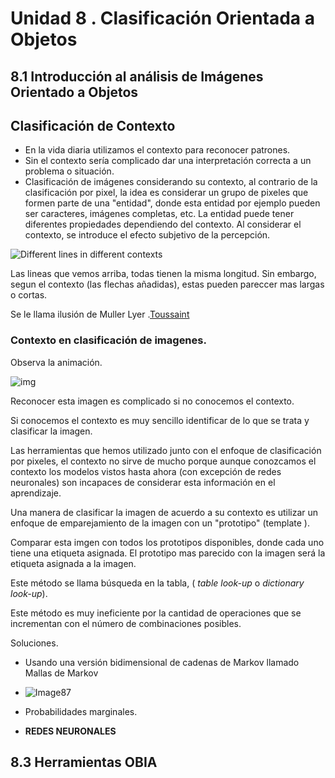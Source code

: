 # Unidad 8 . Clasificación Orientada a Objetos

## 

## 8.1 Introducción al análisis de Imágenes Orientado a Objetos

## Clasificación de Contexto



* En la vida diaria utilizamos el contexto para reconocer patrones.
* Sin el contexto sería complicado dar una interpretación correcta a un problema o situación.
* Clasificación de imágenes considerando su contexto, al contrario de la clasificación por pixel, la idea es considerar un grupo de pixeles que formen parte de una "entidad", donde esta entidad por ejemplo pueden ser caracteres, imágenes completas, etc. La entidad puede tener diferentes propiedades dependiendo del contexto. Al considerar el contexto, se introduce el efecto subjetivo de la percepción.  



![Different lines in different contexts](http://www.bic.mni.mcgill.ca/~mallar/CS-644B/lines.gif)

Las lineas que vemos arriba, todas tienen la misma longitud. Sin embargo, segun el contexto (las flechas añadidas), estas pueden pareccer mas largas o cortas.

Se le llama ilusión de Muller Lyer .[Toussaint](http://www.bic.mni.mcgill.ca/~mallar/CS-644B/ref.html)

### Contexto en clasificación de imagenes.

Observa la animación. 



![img](http://www.bic.mni.mcgill.ca/~mallar/CS-644B/happyfaceanim.gif)

Reconocer esta imagen es complicado si no conocemos el contexto. 

Si conocemos el contexto es muy sencillo identificar de lo que se trata y clasificar la imagen.

Las herramientas que hemos utilizado junto con el enfoque de clasificación por pixeles, el contexto no sirve de mucho porque aunque conozcamos el contexto  los modelos vistos hasta ahora (con excepción de redes neuronales) son incapaces de considerar esta información en el aprendizaje.



Una manera de clasificar la imagen de acuerdo a su contexto es utilizar un enfoque de emparejamiento de la imagen con un "prototipo" (template ).

Comparar esta imgen con todos los prototipos disponibles, donde cada uno tiene una etiqueta asignada. El prototipo mas parecido con la imagen será la etiqueta asignada a la imagen.



Este método se llama búsqueda en la tabla,  ( *table look-up* o *dictionary look-up*).

Este método es muy ineficiente por la cantidad de operaciones que se incrementan con el número de combinaciones posibles. 



Soluciones.

* Usando una versión bidimensional de cadenas de Markov llamado Mallas de Markov

* ![Image87](http://www.bic.mni.mcgill.ca/~mallar/CS-644B/Image87.gif)

* Probabilidades marginales.

* **REDES NEURONALES**









## 8.3 Herramientas OBIA

